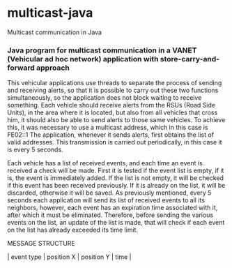 # multicast-java
Multicast communication in Java

### Java program for multicast communication in a VANET (Vehicular ad hoc network) application with store-carry-and-forward approach

This vehicular applications use threads to separate the process of sending and receiving alerts, so that it is possible to carry out these two functions simultaneously, so the application does not block waiting to receive something.
Each vehicle should receive alerts from the RSUs (Road Side Units), in the area where it is located, but also from all vehicles that cross him, it should also be able to send alerts to those same vehicles. To achieve this, it was necessary to use a multicast address, which in this case is FE02::1
The application, whenever it sends alerts, first obtains the list of valid addresses. This transmission is carried out periodically, in this case it is every 5 seconds.

Each vehicle has a list of received events, and each time an event is received a check will be made. First it is tested if the event list is empty, if it is, the event is immediately added. If the list is not empty, it will be checked if this event has been received previously. If it is already on the list, it will be discarded, otherwise it will be saved.
As previously mentioned, every 5 seconds each application will send its list of received events to all its neighbors, however, each event has an expiration time associated with it, after which it must be eliminated. Therefore, before sending the various events on the list, an update of the list is made, that will check if each event on the list has already exceeded its time limit.

MESSAGE STRUCTURE

| event type | position X | position Y | time |
